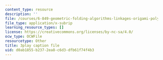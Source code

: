 ```yaml
---
content_type: resource
description: ''
file: /courses/6-849-geometric-folding-algorithms-linkages-origami-polyhedra-fall-2012/d0ab1855b2372ea8c6d3dfb61f74f4b3_voMyQUarX-k.srt
file_type: application/x-subrip
learning_resource_types: []
license: https://creativecommons.org/licenses/by-nc-sa/4.0/
ocw_type: OCWFile
resourcetype: Other
title: 3play caption file
uid: d0ab1855-b237-2ea8-c6d3-dfb61f74f4b3
---
```

